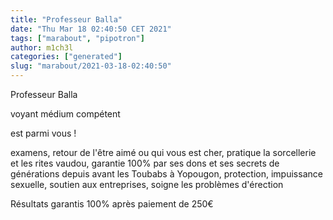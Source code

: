 ```yaml
---
title: "Professeur Balla"
date: "Thu Mar 18 02:40:50 CET 2021"
tags: ["marabout", "pipotron"]
author: m1ch3l
categories: ["generated"]
slug: "marabout/2021-03-18-02:40:50"
---
```


Professeur Balla

voyant médium compétent

est parmi vous !

examens, retour de l'être aimé ou qui vous est cher, pratique la sorcellerie et les rites vaudou, garantie 100% par ses dons et ses secrets de générations depuis avant les Toubabs à Yopougon, protection, impuissance sexuelle, soutien aux entreprises, soigne les problèmes d'érection

Résultats garantis 100% après paiement de 250€
